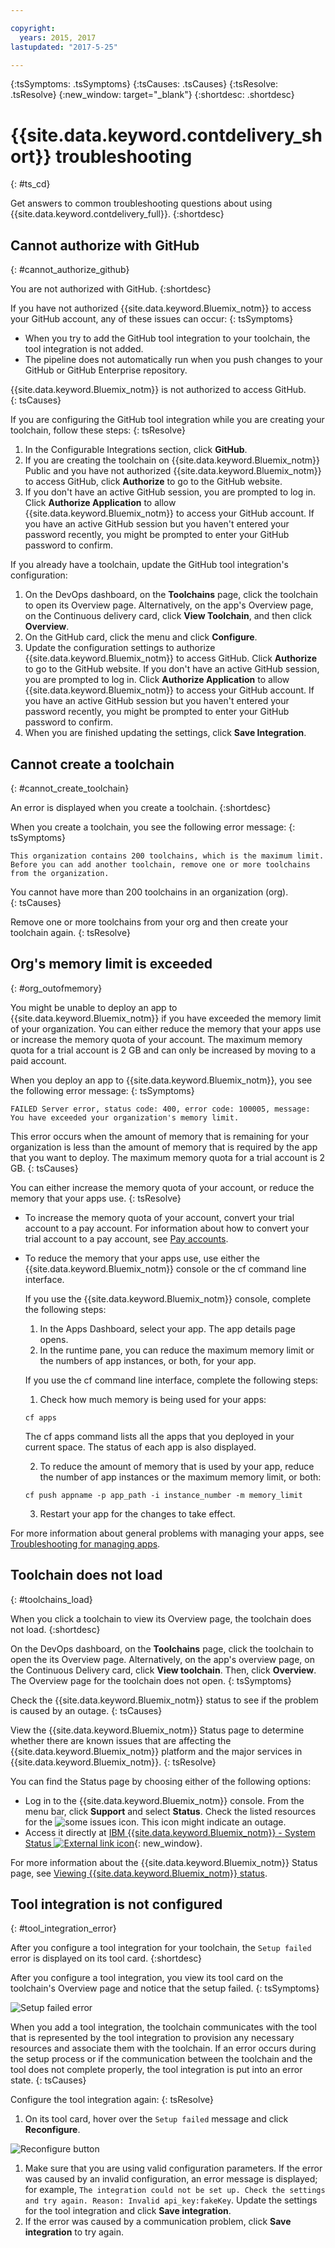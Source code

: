 ```yaml
---

copyright:
  years: 2015, 2017
lastupdated: "2017-5-25"

---
```

<!-- Common attributes used in the template are defined as follows: -->
{:tsSymptoms: .tsSymptoms}
{:tsCauses: .tsCauses}
{:tsResolve: .tsResolve}
{:new_window: target="_blank"}
{:shortdesc: .shortdesc}

# {{site.data.keyword.contdelivery_short}} troubleshooting
{: #ts_cd}

Get answers to common troubleshooting questions about using {{site.data.keyword.contdelivery_full}}.
{:shortdesc}


## Cannot authorize with GitHub
{: #cannot_authorize_github}

You are not authorized with GitHub.
{:shortdesc}

If you have not authorized {{site.data.keyword.Bluemix_notm}} to access your GitHub account, any of these issues can occur:
{: tsSymptoms}

 * When you try to add the GitHub tool integration to your toolchain, the tool integration is not added.
 * The pipeline does not automatically run when you push changes to your GitHub or GitHub Enterprise repository.

{{site.data.keyword.Bluemix_notm}} is not authorized to access GitHub.  
{: tsCauses}

If you are configuring the GitHub tool integration while you are creating your toolchain, follow these steps:
{: tsResolve}

  1. In the Configurable Integrations section, click **GitHub**.
  1. If you are creating the toolchain on {{site.data.keyword.Bluemix_notm}} Public and you have not authorized {{site.data.keyword.Bluemix_notm}} to access GitHub, click **Authorize** to go to the GitHub website.
  1. If you don't have an active GitHub session, you are prompted to log in. Click **Authorize Application** to allow {{site.data.keyword.Bluemix_notm}} to access your GitHub account. If you have an active GitHub session but you haven't entered your password recently, you might be prompted to enter your GitHub password to confirm.

If you already have a toolchain, update the GitHub tool integration's configuration:

 1. On the DevOps dashboard, on the **Toolchains** page, click the toolchain to open its Overview page. Alternatively, on the app's Overview page, on the Continuous delivery card, click **View Toolchain**, and then click **Overview**.
 1. On the GitHub card, click the menu and click **Configure**.
 1. Update the configuration settings to authorize {{site.data.keyword.Bluemix_notm}} to access GitHub. Click **Authorize** to go to the GitHub website. If you don't have an active GitHub session, you are prompted to log in. Click **Authorize Application** to allow {{site.data.keyword.Bluemix_notm}} to access your GitHub account. If you have an active GitHub session but you haven't entered your password recently, you might be prompted to enter your GitHub password to confirm.
 1. When you are finished updating the settings, click **Save Integration**.


## Cannot create a toolchain
{: #cannot_create_toolchain}

An error is displayed when you create a toolchain.
{:shortdesc}

When you create a toolchain, you see the following error message:
{: tsSymptoms}

`This organization contains 200 toolchains, which is the maximum limit. Before you can add another toolchain, remove one or more toolchains from the organization.`

You cannot have more than 200 toolchains in an organization (org).  
{: tsCauses}

Remove one or more toolchains from your org and then create your toolchain again.
{: tsResolve}


## Org's memory limit is exceeded
{: #org_outofmemory}

You might be unable to deploy an app to {{site.data.keyword.Bluemix_notm}} if you have exceeded the memory limit of your organization. You can either reduce the memory that your apps use or increase the memory quota of your account. The maximum memory quota for a trial account is 2 GB and can only be increased by moving to a paid account.

When you deploy an app to {{site.data.keyword.Bluemix_notm}}, you see the following error message:
{: tsSymptoms}

`FAILED Server error, status code: 400, error code: 100005, message: You have exceeded your organization's memory limit.`

This error occurs when the amount of memory that is remaining for your organization is less than the amount of memory that is required by the app that you want to deploy. The maximum memory quota for a trial account is 2 GB.
{: tsCauses}

You can either increase the memory quota of your account, or reduce the memory that your apps use.
{: tsResolve}

  * To increase the memory quota of your account, convert your trial account to a pay account. For information about how to convert your trial account to a pay account, see [Pay accounts](/docs/pricing/index.html#pay-accounts).
  * To reduce the memory that your apps use, use either the {{site.data.keyword.Bluemix_notm}} console or the cf command line interface.

    If you use the {{site.data.keyword.Bluemix_notm}} console, complete the following steps:

    1. In the Apps Dashboard, select your app. The app details page opens.
    2. In the runtime pane, you can reduce the maximum memory limit or the numbers of app instances, or both, for your app.

    If you use the cf command line interface, complete the following steps:

    1. Check how much memory is being used for your apps:

	  ```
	  cf apps
	  ```

	  The cf apps command lists all the apps that you deployed in your current space. The status of each app is also displayed.

    2. To reduce the amount of memory that is used by your app, reduce the number of app instances or the maximum memory limit, or both:

	  ```
	  cf push appname -p app_path -i instance_number -m memory_limit
      ```

    3. Restart your app for the changes to take effect.

For more information about general problems with managing your apps, see [Troubleshooting for managing apps](https://console.ng.bluemix.net/docs/troubleshoot/ts_apps.html#managingapps).


## Toolchain does not load
{: #toolchains_load}

When you click a toolchain to view its Overview page, the toolchain does not load.
{:shortdesc}

On the DevOps dashboard, on the **Toolchains** page, click the toolchain to open the its Overview page. Alternatively, on the app's overview page, on the Continuous Delivery card, click **View toolchain**. Then, click **Overview**. The Overview page for the toolchain does not open.
{: tsSymptoms}

Check the {{site.data.keyword.Bluemix_notm}} status to see if the problem is caused by an outage.
{: tsCauses}

View the {{site.data.keyword.Bluemix_notm}} Status page to determine whether there are known issues that are affecting the {{site.data.keyword.Bluemix_notm}} platform and the major services in {{site.data.keyword.Bluemix_notm}}.
{: tsResolve}

You can find the Status page by choosing either of the following options:

  * Log in to the {{site.data.keyword.Bluemix_notm}} console. From the menu bar, click **Support** and select **Status**. Check the listed resources for the ![some issues](../../support/images/some_issues.svg) icon. This icon might indicate an outage.
  * Access it directly at [IBM {{site.data.keyword.Bluemix_notm}} - System Status ![External link icon](../icons/launch-glyph.svg "External link icon")](http://ibm.biz/bluemixstatus){: new_window}.

For more information about the {{site.data.keyword.Bluemix_notm}} Status page, see [Viewing {{site.data.keyword.Bluemix_notm}} status](https://console.ng.bluemix.net/docs/support/index.html#viewing-bluemix-status).


## Tool integration is not configured
{: #tool_integration_error}

After you configure a tool integration for your toolchain, the `Setup failed` error is displayed on its tool card.
{:shortdesc}

After you configure a tool integration, you view its tool card on the toolchain's Overview page and notice that the setup failed.
{: tsSymptoms}

 ![Setup failed error](images/tool_setup_failed.png)

When you add a tool integration, the toolchain communicates with the tool that is represented by the tool integration to provision any necessary resources and associate them with the toolchain. If an error occurs during the setup process or if the communication between the toolchain and the tool does not complete properly, the tool integration is put into an error state.
{: tsCauses}

Configure the tool integration again:
{: tsResolve}

1. On its tool card, hover over the `Setup failed` message and click **Reconfigure**.

 ![Reconfigure button](images/tool_reconfigure.png)

1. Make sure that you are using valid configuration parameters. If the error was caused by an invalid configuration, an error message is displayed; for example, `The integration could not be set up. Check the settings and try again. Reason: Invalid api_key:fakeKey`. Update the settings for the tool integration and click **Save integration**.
1. If the error was caused by a communication problem, click **Save integration** to try again.
